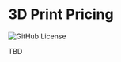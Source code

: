 # 3D Print Pricing

![GitHub License](https://img.shields.io/github/license/kopytkg/printPriceCalc)

TBD